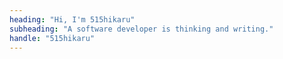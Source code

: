 ```yaml
---
heading: "Hi, I'm 515hikaru"
subheading: "A software developer is thinking and writing."
handle: "515hikaru"
---
```

